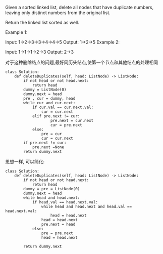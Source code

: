 Given a sorted linked list, delete all nodes that have duplicate numbers, leaving only distinct numbers from the original list.

Return the linked list sorted as well.

Example 1:

Input: 1->2->3->3->4->4->5
Output: 1->2->5
Example 2:

Input: 1->1->1->2->3
Output: 2->3

对于这种删除结点的问题,最好简历头结点,使第一个节点和其他结点的处理相同
```
class Solution:
    def deleteDuplicates(self, head: ListNode) -> ListNode:
        if not head or not head.next:
            return head
        dummy = ListNode(0)
        dummy.next = head
        pre , cur = dummy, head
        while cur and cur.next:
            if cur.val == cur.next.val:
                cur = cur.next
            elif pre.next != cur:
                    pre.next = cur.next
                    cur = pre.next
            else:
                pre = cur
                cur = cur.next
        if pre.next != cur:
            pre.next =None
        return dummy.next
```

思想一样,  可以简化:
```
class Solution:
    def deleteDuplicates(self, head: ListNode) -> ListNode:
        if not head or not head.next:
            return head
        dummy = pre = ListNode(0)
        dummy.next = head
        while head and head.next:
            if head.val == head.next.val:
                while head and head.next and head.val == head.next.val:
                    head = head.next
                head = head.next
                pre.next = head
            else:
                pre = pre.next
                head = head.next
                
        return dummy.next
```

